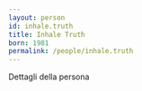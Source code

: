 ```yaml
---
layout: person
id: inhale.truth
title: Inhale Truth
born: 1981
permalink: /people/inhale.truth
---
```


Dettagli della persona 